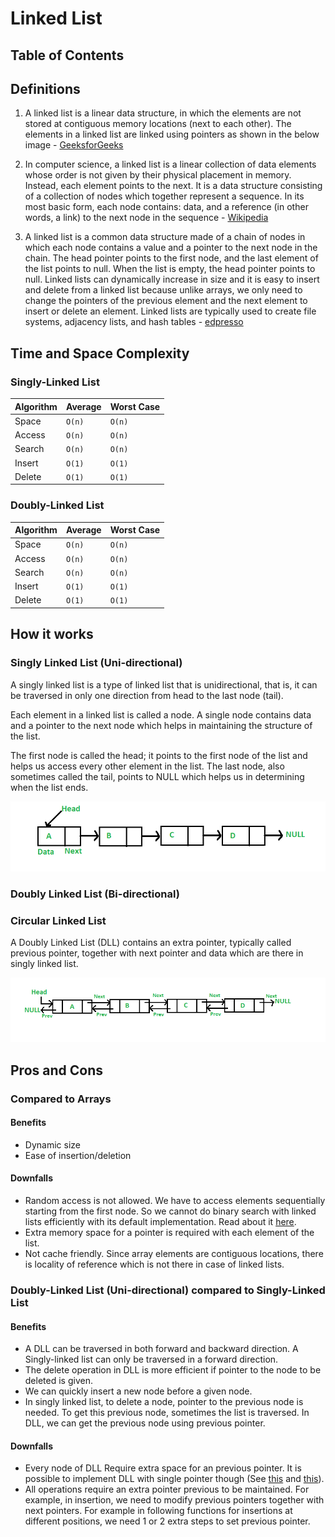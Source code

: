 # Linked List

## Table of Contents

## Definitions
1. A linked list is a linear data structure, in which the elements are not stored at
contiguous memory locations (next to each other). The elements in a linked list are
linked using pointers as shown in the below image -
[GeeksforGeeks](https://www.geeksforgeeks.org/data-structures/linked-list/)

2. In computer science, a linked list is a linear collection of data elements whose order
is not given by their physical placement in memory. Instead, each element points to the
next. It is a data structure consisting of a collection of nodes which together represent
a sequence. In its most basic form, each node contains: data, and a reference (in other
words, a link) to the next node in the sequence -
[Wikipedia](https://en.wikipedia.org/wiki/Linked_list)

3. A linked list is a common data structure made of a chain of nodes in which each node
contains a value and a pointer to the next node in the chain. The head pointer points to
the first node, and the last element of the list points to null. When the list is empty,
the head pointer points to null. Linked lists can dynamically increase in size and it is
easy to insert and delete from a linked list because unlike arrays, we only need to
change the pointers of the previous element and the next element to insert or delete an
element. Linked lists are typically used to create file systems, adjacency lists, ​and
hash tables -
[edpresso](https://www.educative.io/edpresso/what-is-a-linked-list)

## Time and Space Complexity

### Singly-Linked List

| Algorithm | Average | Worst Case |
| --------- | ------- | ---------- |
| Space     | `O(n)`  | `O(n)`     |
| Access    | `O(n)`  | `O(n)`     |
| Search    | `O(n)`  | `O(n)`     |
| Insert    | `O(1)`  | `O(1)`     |
| Delete    | `O(1)`  | `O(1)`     |

### Doubly-Linked List

| Algorithm | Average | Worst Case | 
| --------- | ------- | ---------- |
| Space     | `O(n)`  | `O(n)`     |
| Access    | `O(n)`  | `O(n)`     |
| Search    | `O(n)`  | `O(n)`     |
| Insert    | `O(1)`  | `O(1)`     |
| Delete    | `O(1)`  | `O(1)`     |

## How it works

### Singly Linked List (Uni-directional)
A singly linked list is a type of linked list that is unidirectional, that is, it can be
traversed in only one direction from head to the last node (tail).

Each element in a linked list is called a node. A single node contains data and a pointer to
the next node which helps in maintaining the structure of the list.

The first node is called the head; it points to the first node of the list and helps us
access every other element in the list. The last node, also sometimes called the tail,
points to NULL which helps us in determining when the list ends.

![Singly-Linked List](./resources/singly-linked-list.png)

### Doubly Linked List (Bi-directional)
### Circular Linked List
A Doubly Linked List (DLL) contains an extra pointer, typically called previous pointer,
together with next pointer and data which are there in singly linked list.

![Singly-Linked List](./resources/doubly-linked-list.png)

## Pros and Cons

### Compared to Arrays
#### Benefits
- Dynamic size
- Ease of insertion/deletion

#### Downfalls
- Random access is not allowed. We have to access elements sequentially starting from the
first node. So we cannot do binary search with linked lists efficiently with its default
implementation. Read about it
[here](https://www.geeksforgeeks.org/binary-search-on-singly-linked-list/).
- Extra memory space for a pointer is required with each element of the list.
- Not cache friendly. Since array elements are contiguous locations, there is locality
of reference which is not there in case of linked lists.

### Doubly-Linked List (Uni-directional) compared to Singly-Linked List

#### Benefits
- A DLL can be traversed in both forward and backward direction. A Singly-linked list can
only be traversed in a forward direction.
- The delete operation in DLL is more efficient if pointer to the node to be deleted 
is given.
- We can quickly insert a new node before a given node.
- In singly linked list, to delete a node, pointer to the previous node is needed. To get
this previous node, sometimes the list is traversed. In DLL, we can get the previous
node using previous pointer.

#### Downfalls
- Every node of DLL Require extra space for an previous pointer. It is possible to implement
DLL with single pointer though (See [this](https://www.geeksforgeeks.org/xor-linked-list-a-memory-efficient-doubly-linked-list-set-1/) and
[this](https://www.geeksforgeeks.org/xor-linked-list-a-memory-efficient-doubly-linked-list-set-2/)).
- All operations require an extra pointer previous to be maintained. For example, in
insertion, we need to modify previous pointers together with next pointers. For example
in following functions for insertions at different positions, we need 1 or 2 extra steps
to set previous pointer.
